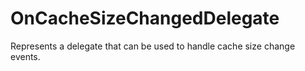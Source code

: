 # OnCacheSizeChangedDelegate

Represents a delegate that can be used to handle cache size change events. 

